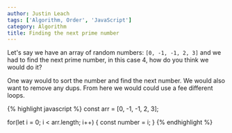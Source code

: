 ```yaml
---
author: Justin Leach
tags: ['Algorithm, Order', 'JavaScript']
category: Algorithm
title: Finding the next prime number
---
```


Let's say we have an array of random numbers: `[0, -1, -1, 2, 3]` and we had to find the next prime number, in this case 4, how do you think we would do it?

One way would to sort the number and find the next number.  We would also want to remove any dups.  From here we would could use a fee different loops.

<div class="language-html highlighter-rouge" data-lang="JavaScript">
{% highlight javascript %}
  const arr = [0, -1, -1, 2, 3];
  
  for(let i = 0; i < arr.length; i++) {
      const number = i;
  }
{% endhighlight %}
</div>
